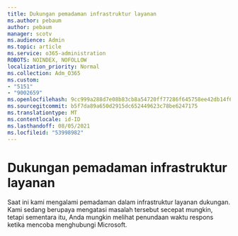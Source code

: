 ```yaml
---
title: Dukungan pemadaman infrastruktur layanan
ms.author: pebaum
author: pebaum
manager: scotv
ms.audience: Admin
ms.topic: article
ms.service: o365-administration
ROBOTS: NOINDEX, NOFOLLOW
localization_priority: Normal
ms.collection: Adm_O365
ms.custom:
- "5151"
- "9002659"
ms.openlocfilehash: 9cc999a288d7e08b83cb8a54720ff77286f645758ee42db14f68057b0edc3e46
ms.sourcegitcommit: b5f7da89a650d2915dc652449623c78be6247175
ms.translationtype: MT
ms.contentlocale: id-ID
ms.lasthandoff: 08/05/2021
ms.locfileid: "53998982"
---
```

# <a name="support-service-infrastructure-outage"></a>Dukungan pemadaman infrastruktur layanan

Saat ini kami mengalami pemadaman dalam infrastruktur layanan dukungan. Kami sedang berupaya mengatasi masalah tersebut secepat mungkin, tetapi sementara itu, Anda mungkin melihat penundaan waktu respons ketika mencoba menghubungi Microsoft.
